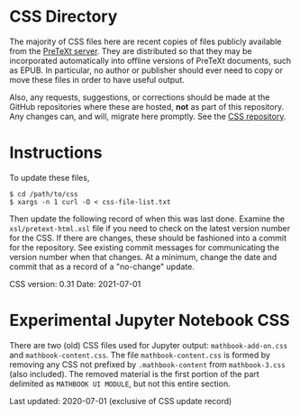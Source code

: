 CSS Directory
=============

The majority of CSS files here are recent copies of files publicly
available from the [PreTeXt server](https://pretextbook.org).
They are distributed so that they may be incorporated automatically
into offline versions of PreTeXt documents, such as EPUB.
In particular, no author or publisher should ever need to
copy or move these files in order to have useful output.

Also, any requests, suggestions, or corrections should be made
at the GitHub repositories where these are hosted, **not** as part
of this repository.  Any changes can, and will, migrate here promptly.
See the [CSS repository](https://github.com/PreTeXtBook/CSS_core).


Instructions
============

To update these files,

    $ cd /path/to/css
    $ xargs -n 1 curl -O < css-file-list.txt

Then update the following record of when this was last done.
Examine the `xsl/pretext-html.xsl` file if you need to check
on the latest version number for the CSS.  If there are changes,
these should be fashioned into a commit for the repository.
See existing commit messages for communicating the version
number when that changes.  At a minimum, change the date and
commit that as a record of a "no-change" update.

CSS version: 0.31
Date: 2021-07-01


Experimental Jupyter Notebook CSS
=================================

There are two (old) CSS files used for Jupyter output:
`mathbook-add-on.css` and `mathbook-content.css`.
The file `mathbook-content.css` is formed by removing
any CSS not prefixed by `.mathbook-content` from
 `mathbook-3.css` (also included).  The removed material
 is the first portion of the part delimited as
 `MATHBOOK UI MODULE`, but not this entire section.

Last updated: 2020-07-01 (exclusive of CSS update record)
